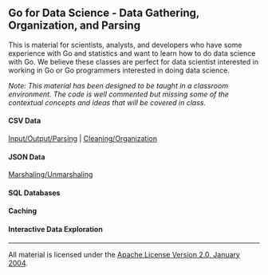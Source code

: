 ## Go for Data Science - Data Gathering, Organization, and Parsing
This is material for scientists, analysts, and developers who have some experience with Go and statistics and want to learn how to do data science with Go. We believe these classes are perfect for data scientist interested in working in Go or Go programmers interested in doing data science.

*Note: This material has been designed to be taught in a classroom environment. The code is well commented but missing some of the contextual concepts and ideas that will be covered in class.*

#### CSV Data
[Input/Output/Parsing](../../../topics/data_science/csv_io/README.md) | 
[Cleaning/Organization](../../../topics/data_science/csv_cleaning/README.md)

#### JSON Data

[Marshaling/Unmarshaling](../../../topics/data_science/json/README.md)

#### SQL Databases

#### Caching

#### Interactive Data Exploration

___
All material is licensed under the [Apache License Version 2.0, January 2004](http://www.apache.org/licenses/LICENSE-2.0).
